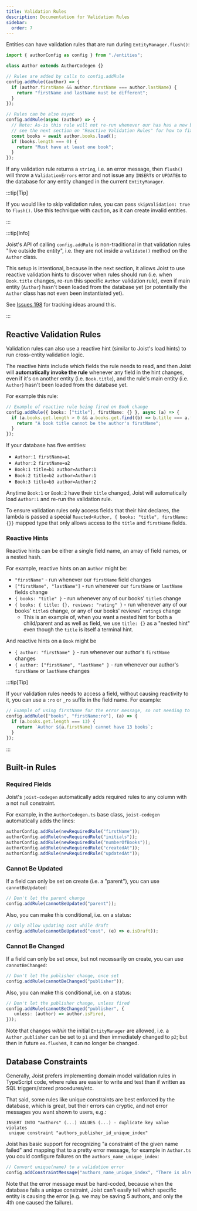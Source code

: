 ```yaml
---
title: Validation Rules
description: Documentation for Validation Rules
sidebar:
  order: 7
---
```


Entities can have validation rules that are run during `EntityManager.flush()`:

```typescript
import { authorConfig as config } from "./entities";

class Author extends AuthorCodegen {}

// Rules are added by calls to config.addRule
config.addRule((author) => {
  if (author.firstName && author.firstName === author.lastName) {
    return "firstName and lastName must be different";
  }
});

// Rules can be also async
config.addRule(async (author) => {
  // Note: As-is this rule will not re-run whenever our has has a new book;
  // see the next section on "Reactive Validation Rules" for how to fix this
  const books = await author.books.load();
  if (books.length === 0) {
    return "Must have at least one book";
  }
});
```

If any validation rule returns a `string`, i.e. an error message, then `flush()` will throw a `ValidationErrors` error and not issue any `INSERT`s or `UPDATE`s to the database for any entity changed in the current `EntityManager`.

:::tip[Tip]

If you would like to skip validation rules, you can pass `skipValidation: true` to `flush()`. Use this technique with caution, as it can create invalid entities.

:::

:::tip[Info]

Joist's API of calling `config.addRule` is non-traditional in that validation rules "live outside the entity", i.e. they are not inside a `validate()` method on the `Author` class.

This setup is intentional, because in the next section, it allows Joist to use reactive validation hints to discover when rules should run (i.e. when `Book.title` changes, re-run this specific `Author` validation rule), even if main entity (`Author`) hasn't been loaded from the database yet (or potentially the `Author` class has not even been instantiated yet).

See [Issues 198](https://github.com/joist-orm/joist-orm/issues/198) for tracking ideas around this.

:::

## Reactive Validation Rules

Validation rules can also use a reactive hint (similar to Joist's load hints) to run cross-entity validation logic.

The reactive hints include which fields the rule needs to read, and then Joist will **automatically invoke the rule** whenever any field in the hint changes, even if it's on another entity (i.e. `Book.title`), and the rule's main entity (i.e. `Author`) hasn't been loaded from the database yet.

For example this rule:

```typescript
// Example of reactive rule being fired on Book change
config.addRule({ books: ["title"], firstName: {} }, async (a) => {
  if (a.books.get.length > 0 && a.books.get.find((b) => b.title === a.firstName)) {
    return "A book title cannot be the author's firstName";
  }
});
```

If your database has five entities:

- `Author:1 firstName=a1`
- `Author:2 firstName=a2`
- `Book:1 title=b1 author=Author:1`
- `Book:2 title=b2 author=Author:1`
- `Book:3 title=b3 author=Author:2`

Anytime `Book:1` or `Book:2` have their `title` changed, Joist will automatically load `Author:1` and re-run the validation rule.

To ensure validation rules only access fields that their hint declares, the lambda is passed a special `Reacted<Author, { books: "title", firstName: {}}` mapped type that only allows access to the `title` and `firstName` fields.

### Reactive Hints

Reactive hints can be either a single field name, an array of field names, or a nested hash.

For example, reactive hints on an `Author` might be:

- `"firstName"` - run whenever our `firstName` field changes
- `["firstName", "lastName"]` - run whenever our `firstName` or `lastName` fields change
- `{ books: "title" }` - run whenever any of our books' `title`s change
- `{ books: { title: {}, reviews: "rating" }` - run whenever any of our books' `title`s change, or any of our books' reviews' `rating`s change
  - This is an example of, when you want a nested hint for both a child/parent and as well as field, we use `title: {}` as a "nested hint" even though the `title` is itself a terminal hint.

And reactive hints on a `Book` might be

- `{ author: "firstName" }` - run whenever our author's `firstName` changes
- `{ author: ["firstName", "lastName" }` - run whenever our author's `firstName` or `lastName` changes

:::tip[Tip]

If your validation rules needs to access a field, without causing reactivity to it, you can use a `:ro` or `_ro` suffix in the field name. For example:

```typescript
// Example of using firstName for the error message, so not needing to react on it
config.addRule(["books", "firstName:ro"], (a) => {
  if (a.books.get.length === 13) {
    return `Author ${a.firstName} cannot have 13 books`;
  }
});
```

:::

## Built-in Rules

### Required Fields

Joist's `joist-codegen` automatically adds required rules to any column with a not null constraint.

For example, in the `AuthorCodegen.ts` base class, `joist-codegen` automatically adds the lines:

```typescript
authorConfig.addRule(newRequiredRule("firstName"));
authorConfig.addRule(newRequiredRule("initials"));
authorConfig.addRule(newRequiredRule("numberOfBooks"));
authorConfig.addRule(newRequiredRule("createdAt"));
authorConfig.addRule(newRequiredRule("updatedAt"));
```

### Cannot Be Updated

If a field can only be set on create (i.e. a "parent"), you can use `cannotBeUpdated`:

```typescript
// Don't let the parent change
config.addRule(cannotBeUpdated("parent"));
```

Also, you can make this conditional, i.e. on a status:

```typescript
// Only allow updating cost while draft
config.addRule(cannotBeUpdated("cost", (e) => e.isDraft));
```

### Cannot Be Changed

If a field can only be set *once*, but not necessarily on create, you can use `cannotBeChanged`:

```typescript
// Don't let the publisher change, once set
config.addRule(cannotBeChanged("publisher"));
```

Also, you can make this conditional, i.e. on a status:

```typescript
// Don't let the publisher change, unless fired
config.addRule(cannotBeChanged("publisher", {
   unless: (author) => author.isFired,
}));
```

Note that changes *within* the initial `EntityManager` are allowed, i.e. a `Author.publisher` can be set to `p1` and then immediately changed to `p2`; but then in future `em.flush`es, it can no longer be changed.

## Database Constraints

Generally, Joist prefers implementing domain model validation rules in TypeScript code, where rules are easier to write and test than if written as SQL triggers/stored procedures/etc.

That said, some rules like unique constraints are best enforced by the database, which is great, but their errors can cryptic, and not error messages you want shown to users, e.g.:

```
INSERT INTO "authors" (...) VALUES (...) - duplicate key value violates
 unique constraint "authors_publisher_id_unique_index"
```

Joist has basic support for recognizing "a constraint of the given name failed" and mapping that to a pretty error message, for example in `Author.ts` you could configure failures on the `authors_name_unique_index`:

```typescript
// Convert unique(name) to a validation error
config.addConstraintMessage("authors_name_unique_index", "There is already an Author with that name");
```

Note that the error message must be hard-coded, because when the database fails a unique constraint, Joist can't easily tell which specific entity is causing the error (e.g. we may be saving 5 authors, and only the 4th one caused the failure).
